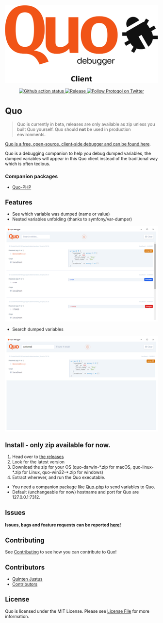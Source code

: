 ![Quo](assets/quo-client-trans.png)

<p align="center">
    <a href="https://github.com/protoqol/quo/actions/workflows/main.yml">	
       <img alt="Github action status" src="https://github.com/protoqol/quo/actions/workflows/main.yml/badge.svg">
    </a>        
    <a href="https://github.com/protoqol/quo/actions/workflows/release.yml">	
       <img alt="Release" src="https://github.com/protoqol/quo/actions/workflows/release.yml/badge.svg">
    </a>    
    <a href="https://twitter.com/intent/follow?screen_name=Protoqol_XYZ">
        <img src="https://img.shields.io/twitter/follow/Protoqol_XYZ.svg?label=%40Protoqol_XYZ&style=social"
            alt="Follow Protoqol on Twitter">
    </a>
</p>

# Quo

> Quo is currently in beta, releases are only available as zip unless you built Quo yourself.
> Quo should __not__ be used in production environments.


[Quo is a free, open-source, client-side debugger and can be found here](https://github.com/Protoqol/Quo).

Quo is a debugging companion to help you debug dumped variables, the dumped variables will appear in this Quo client
instead of the
traditional way which is often tedious.

### Companion packages

- [Quo-PHP](https://github.com/Protoqol/Quo-php)

## Features

- See which variable was dumped (name or value)
- Nested variables unfolding (thanks to symfony/var-dumper)

![Quo](assets/preview.png)

- Search dumped variables

![Quo](assets/preview_search.png)

## Install - only zip available for now.

1. Head over to [the releases](https://github.com/Protoqol/Quo/releases)
2. Look for the latest version
3. Download the zip for your OS (quo-darwin-\*.zip for macOS, quo-linux-\*.zip for Linux, quo-win32-\*.zip for windows)
4. Extract wherever, and run the Quo executable.

- You need a companion package like [Quo-php](https://github.com/Protoqol/Quo-php) to send variables to Quo.
- Default (unchangeable for now) hostname and port for Quo are 127.0.0.1:7312.

## Issues

#### Issues, bugs and feature requests can be reported [here!](https://github.com/Protoqol/quo-php/issues/new/choose)

## Contributing

See [Contributing](CONTRIBUTING.md) to see how you can contribute to Quo!

## Contributors

- [Quinten Justus](https://github.com/QuintenJustus)
- [Contributors](https://github.com/Protoqol/quo-php/graphs/contributors)

## License

Quo is licensed under the MIT License. Please see [License File](LICENSE) for more information.
